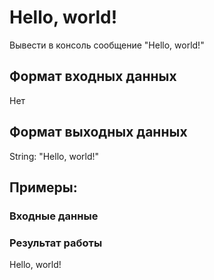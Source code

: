 # Hello, world!
Вывести в консоль сообщение "Hello, world!"


## Формат входных данных
Нет
## Формат выходных данных
String: "Hello, world!"

## Примеры:
### Входные данные
### Результат работы
Hello, world!
